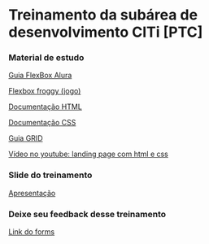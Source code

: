 <h1>Treinamento da subárea de desenvolvimento CITi [PTC]</h1>

<h3>Material de estudo</h3>

<a href="https://www.alura.com.br/artigos/css-guia-do-flexbox?gclid=CjwKCAiAl9efBhAkEiwA4TorisMjf8OZOWh4lpnC1qQb_V5qop4Z-fDHzI_aAVaTrDn80OoeE6XNpxoC3DgQAvD_BwE">Guia FlexBox Alura</a>

<a href="https://flexboxfroggy.com/#pt-br">Flexbox froggy (jogo)</a>

<a href="https://developer.mozilla.org/en-US/docs/Web/HTML">Documentação HTML</a>

<a href="https://developer.mozilla.org/pt-BR/docs/Web/CSS">Documentação CSS</a>

<a href="https://css-tricks.com/snippets/css/complete-guide-grid/">Guia GRID</a>

<a href="https://youtu.be/llF6vD-RljE?feature=shared">Vídeo no youtube: landing page com html e css</a>

<h3>Slide do treinamento</h3>
<a href="https://www.figma.com/file/TOWdN4zP97vPuwpP7yTzQ3/Treinamento-desenvolvimento-%5BPTC%5D?type=design&node-id=0%3A1&mode=design&t=XN74Hn0rOYX1DN60-1">Apresentação</a>

<h3>Deixe seu feedback desse treinamento</h3>
<a href="https://forms.gle/4HGDW16xTWpd31WVA">Link do forms</a>
